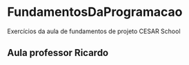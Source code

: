 # FundamentosDaProgramacao
Exercícios da aula de fundamentos de projeto CESAR School

## Aula professor Ricardo
